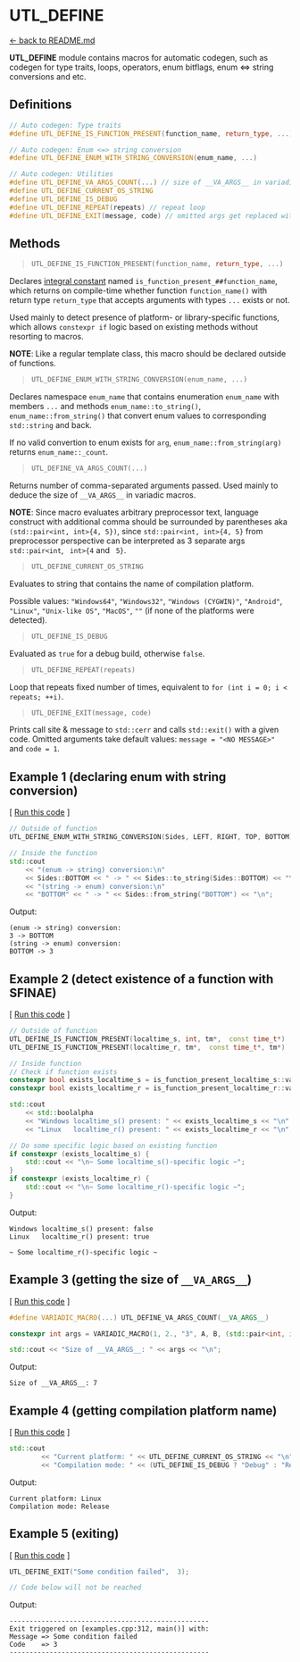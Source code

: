 # UTL_DEFINE

[<- back to README.md](https://github.com/DmitriBogdanov/prototyping_utils/tree/master)

**UTL_DEFINE** module contains macros for automatic codegen, such as codegen for type traits, loops, operators, enum bitflags, enum <=> string conversions and etc.

## Definitions

```cpp
// Auto codegen: Type traits
#define UTL_DEFINE_IS_FUNCTION_PRESENT(function_name, return_type, ...)

// Auto codegen: Enum <=> string conversion
#define UTL_DEFINE_ENUM_WITH_STRING_CONVERSION(enum_name, ...)

// Auto codegen: Utilities
#define UTL_DEFINE_VA_ARGS_COUNT(...) // size of __VA_ARGS__ in variadic macros
#define UTL_DEFINE_CURRENT_OS_STRING
#define UTL_DEFINE_IS_DEBUG
#define UTL_DEFINE_REPEAT(repeats) // repeat loop
#define UTL_DEFINE_EXIT(message, code) // omitted args get replaced with default values
```

## Methods

> ```cpp
> UTL_DEFINE_IS_FUNCTION_PRESENT(function_name, return_type, ...)
> ```

Declares [integral constant](https://en.cppreference.com/w/cpp/types/integral_constant) named `is_function_present_##function_name`, which returns on compile-time whether function `function_name()` with return type `return_type` that accepts arguments with types `...` exists or not.

Used mainly to detect presence of platform- or library-specific functions, which allows `constexpr if` logic based on existing methods without resorting to macros.

**NOTE**: Like a regular template class, this macro should be declared outside of functions.

> ```cpp
> UTL_DEFINE_ENUM_WITH_STRING_CONVERSION(enum_name, ...)
> ```

Declares namespace `enum_name` that contains enumeration `enum_name` with members `...` and methods `enum_name::to_string()`, `enum_name::from_string()` that convert enum values to corresponding `std::string` and back.

If no valid convertion to enum exists for `arg`, `enum_name::from_string(arg)` returns `enum_name::_count`.

> ```cpp
> UTL_DEFINE_VA_ARGS_COUNT(...)
> ```

Returns number of comma-separated arguments passed. Used mainly to deduce the size of `__VA_ARGS__` in variadic macros.

**NOTE**: Since macro evaluates arbitrary preprocessor text, language construct with additional comma should be surrounded by parentheses aka `(std::pair<int, int>{4, 5})`, since `std::pair<int, int>{4, 5}` from preprocessor perspective can be interpreted as 3 separate args `std::pair<int`, ` int>{4` and ` 5}`.

> ```cpp
> UTL_DEFINE_CURRENT_OS_STRING
> ```

Evaluates to string that contains the name of compilation platform.

Possible values: `"Windows64"`, `"Windows32"`, `"Windows (CYGWIN)"`, `"Android"`, `"Linux"`, `"Unix-like OS"`, `"MacOS"`, `""` (if none of the platforms were detected).

> ```cpp
> UTL_DEFINE_IS_DEBUG
> ```

Evaluated as `true`  for a debug build, otherwise `false`.

> ```cpp
> UTL_DEFINE_REPEAT(repeats)
> ```

Loop that repeats fixed number of times, equivalent to `for (int i = 0; i < repeats; ++i)`.

> ```cpp
> UTL_DEFINE_EXIT(message, code)
> ```

Prints call site & message to  `std::cerr` and calls `std::exit()` with a given code. Omitted arguments take default values: `message = "<NO MESSAGE>"` and `code = 1`.

## Example 1 (declaring enum with string conversion)

[ [Run this code](https://godbolt.org/#g:!((g:!((g:!((h:codeEditor,i:(filename:'1',fontScale:14,fontUsePx:'0',j:1,lang:c%2B%2B,selection:(endColumn:1,endLineNumber:4,positionColumn:1,positionLineNumber:4,selectionStartColumn:1,selectionStartLineNumber:4,startColumn:1,startLineNumber:4),source:'%23include+%3Chttps://raw.githubusercontent.com/DmitriBogdanov/prototyping_utils/master/source/proto_utils.hpp%3E%0A%0AUTL_DEFINE_ENUM_WITH_STRING_CONVERSION(Sides,+LEFT,+RIGHT,+TOP,+BOTTOM)%0A%0Aint+main(int+argc,+char+**argv)+%7B%0A%0A++++std::cout%0A++++++++%3C%3C+%22(enum+-%3E+string)+conversion:%5Cn%22%0A++++++++%3C%3C+Sides::BOTTOM+%3C%3C+%22+-%3E+%22+%3C%3C+Sides::to_string(Sides::BOTTOM)+%3C%3C+%22%5Cn%22%0A++++++++%3C%3C+%22(string+-%3E+enum)+conversion:%5Cn%22%0A++++++++%3C%3C+%22BOTTOM%22+%3C%3C+%22+-%3E+%22+%3C%3C+Sides::from_string(%22BOTTOM%22)+%3C%3C+%22%5Cn%22%3B%0A%0A++++return+0%3B%0A%7D%0A'),l:'5',n:'0',o:'C%2B%2B+source+%231',t:'0')),k:71.71783148269105,l:'4',n:'0',o:'',s:0,t:'0'),(g:!((g:!((h:compiler,i:(compiler:clang1600,filters:(b:'0',binary:'1',binaryObject:'1',commentOnly:'0',debugCalls:'1',demangle:'0',directives:'0',execute:'0',intel:'0',libraryCode:'0',trim:'1',verboseDemangling:'0'),flagsViewOpen:'1',fontScale:14,fontUsePx:'0',j:1,lang:c%2B%2B,libs:!(),options:'-std%3Dc%2B%2B17+-O2',overrides:!(),selection:(endColumn:1,endLineNumber:1,positionColumn:1,positionLineNumber:1,selectionStartColumn:1,selectionStartLineNumber:1,startColumn:1,startLineNumber:1),source:1),l:'5',n:'0',o:'+x86-64+clang+16.0.0+(Editor+%231)',t:'0')),header:(),l:'4',m:50,n:'0',o:'',s:0,t:'0'),(g:!((h:output,i:(compilerName:'x86-64+clang+16.0.0',editorid:1,fontScale:14,fontUsePx:'0',j:1,wrap:'1'),l:'5',n:'0',o:'Output+of+x86-64+clang+16.0.0+(Compiler+%231)',t:'0')),k:46.69421860597116,l:'4',m:50,n:'0',o:'',s:0,t:'0')),k:28.282168517308946,l:'3',n:'0',o:'',t:'0')),l:'2',n:'0',o:'',t:'0')),version:4) ]
```cpp
// Outside of function
UTL_DEFINE_ENUM_WITH_STRING_CONVERSION(Sides, LEFT, RIGHT, TOP, BOTTOM)

// Inside the function
std::cout
    << "(enum -> string) conversion:\n"
    << Sides::BOTTOM << " -> " << Sides::to_string(Sides::BOTTOM) << "\n"
    << "(string -> enum) conversion:\n"
    << "BOTTOM" << " -> " << Sides::from_string("BOTTOM") << "\n";
```

Output:
```
(enum -> string) conversion:
3 -> BOTTOM
(string -> enum) conversion:
BOTTOM -> 3
```

## Example 2 (detect existence of a function with SFINAE)

[ [Run this code](https://godbolt.org/#g:!((g:!((g:!((h:codeEditor,i:(filename:'1',fontScale:14,fontUsePx:'0',j:1,lang:c%2B%2B,selection:(endColumn:32,endLineNumber:8,positionColumn:32,positionLineNumber:8,selectionStartColumn:32,selectionStartLineNumber:8,startColumn:32,startLineNumber:8),source:'%23include+%3Chttps://raw.githubusercontent.com/DmitriBogdanov/prototyping_utils/master/source/proto_utils.hpp%3E%0A%0AUTL_DEFINE_IS_FUNCTION_PRESENT(localtime_s,+int,+tm*,+const+time_t*)%0AUTL_DEFINE_IS_FUNCTION_PRESENT(localtime_r,+tm*,+const+time_t*,+tm*)%0A%0Aint+main(int+argc,+char+**argv)+%7B%0A%0A++++//+Check+if+function+exists%0A++++constexpr+bool+exists_localtime_s+%3D+is_function_present_localtime_s::value%3B%0A++++constexpr+bool+exists_localtime_r+%3D+is_function_present_localtime_r::value%3B%0A%0A++++std::cout%0A++++++++%3C%3C+std::boolalpha%0A++++++++%3C%3C+%22Windows+localtime_s()+present:+%22+%3C%3C+exists_localtime_s+%3C%3C+%22%5Cn%22%0A++++++++%3C%3C+%22Linux+++localtime_r()+present:+%22+%3C%3C+exists_localtime_r+%3C%3C+%22%5Cn%22%3B%0A%0A++++//+Do+some+specific+logic+based+on+existing+function%0A%09if+constexpr+(exists_localtime_s)+%7B%0A%09%09std::cout+%3C%3C+%22%5Cn~+Some+localtime_s()-specific+logic+~%22%3B%0A%09%7D%0A%09if+constexpr+(exists_localtime_r)+%7B%0A%09%09std::cout+%3C%3C+%22%5Cn~+Some+localtime_r()-specific+logic+~%22%3B%0A%09%7D%0A%0A++++return+0%3B%0A%7D%0A'),l:'5',n:'0',o:'C%2B%2B+source+%231',t:'0')),k:71.71783148269105,l:'4',n:'0',o:'',s:0,t:'0'),(g:!((g:!((h:compiler,i:(compiler:clang1600,filters:(b:'0',binary:'1',binaryObject:'1',commentOnly:'0',debugCalls:'1',demangle:'0',directives:'0',execute:'0',intel:'0',libraryCode:'0',trim:'1',verboseDemangling:'0'),flagsViewOpen:'1',fontScale:14,fontUsePx:'0',j:1,lang:c%2B%2B,libs:!(),options:'-std%3Dc%2B%2B17+-O2',overrides:!(),selection:(endColumn:1,endLineNumber:1,positionColumn:1,positionLineNumber:1,selectionStartColumn:1,selectionStartLineNumber:1,startColumn:1,startLineNumber:1),source:1),l:'5',n:'0',o:'+x86-64+clang+16.0.0+(Editor+%231)',t:'0')),header:(),l:'4',m:50,n:'0',o:'',s:0,t:'0'),(g:!((h:output,i:(compilerName:'x86-64+clang+16.0.0',editorid:1,fontScale:14,fontUsePx:'0',j:1,wrap:'1'),l:'5',n:'0',o:'Output+of+x86-64+clang+16.0.0+(Compiler+%231)',t:'0')),k:46.69421860597116,l:'4',m:50,n:'0',o:'',s:0,t:'0')),k:28.282168517308946,l:'3',n:'0',o:'',t:'0')),l:'2',n:'0',o:'',t:'0')),version:4) ]
```cpp
// Outside of function
UTL_DEFINE_IS_FUNCTION_PRESENT(localtime_s, int, tm*,  const time_t*)
UTL_DEFINE_IS_FUNCTION_PRESENT(localtime_r, tm*,  const time_t*, tm*)

// Inside function
// Check if function exists
constexpr bool exists_localtime_s = is_function_present_localtime_s::value;
constexpr bool exists_localtime_r = is_function_present_localtime_r::value;

std::cout
    << std::boolalpha
    << "Windows localtime_s() present: " << exists_localtime_s << "\n"
    << "Linux   localtime_r() present: " << exists_localtime_r << "\n";

// Do some specific logic based on existing function
if constexpr (exists_localtime_s) {
    std::cout << "\n~ Some localtime_s()-specific logic ~";
}
if constexpr (exists_localtime_r) {
    std::cout << "\n~ Some localtime_r()-specific logic ~";
}
```

Output:
```
Windows localtime_s() present: false
Linux   localtime_r() present: true

~ Some localtime_r()-specific logic ~
```

## Example 3 (getting the size of `__VA_ARGS__`)

[ [Run this code](https://godbolt.org/#g:!((g:!((g:!((h:codeEditor,i:(filename:'1',fontScale:14,fontUsePx:'0',j:1,lang:c%2B%2B,selection:(endColumn:57,endLineNumber:5,positionColumn:57,positionLineNumber:5,selectionStartColumn:33,selectionStartLineNumber:5,startColumn:33,startLineNumber:5),source:'%23include+%3Chttps://raw.githubusercontent.com/DmitriBogdanov/prototyping_utils/master/source/proto_utils.hpp%3E%0A%0Aint+main(int+argc,+char+**argv)+%7B%0A%0A++++%23define+VARIADIC_MACRO(...)+UTL_DEFINE_VA_ARGS_COUNT(__VA_ARGS__)%0A%0A++++constexpr+int+args+%3D+VARIADIC_MACRO(1,+2.,+%223%22,+A,+B,+(std::pair%3Cint,+int%3E%7B4,+5%7D),+%2212,3%22)%3B%0A%0A++++std::cout+%3C%3C+%22Size+of+__VA_ARGS__:+%22+%3C%3C+args+%3C%3C+%22%5Cn%22%3B%0A%0A++++return+0%3B%0A%7D%0A'),l:'5',n:'0',o:'C%2B%2B+source+%231',t:'0')),k:71.71783148269105,l:'4',n:'0',o:'',s:0,t:'0'),(g:!((g:!((h:compiler,i:(compiler:clang1600,filters:(b:'0',binary:'1',binaryObject:'1',commentOnly:'0',debugCalls:'1',demangle:'0',directives:'0',execute:'0',intel:'0',libraryCode:'0',trim:'1',verboseDemangling:'0'),flagsViewOpen:'1',fontScale:14,fontUsePx:'0',j:1,lang:c%2B%2B,libs:!(),options:'-std%3Dc%2B%2B17+-O2',overrides:!(),selection:(endColumn:1,endLineNumber:1,positionColumn:1,positionLineNumber:1,selectionStartColumn:1,selectionStartLineNumber:1,startColumn:1,startLineNumber:1),source:1),l:'5',n:'0',o:'+x86-64+clang+16.0.0+(Editor+%231)',t:'0')),header:(),l:'4',m:50,n:'0',o:'',s:0,t:'0'),(g:!((h:output,i:(compilerName:'x86-64+clang+16.0.0',editorid:1,fontScale:14,fontUsePx:'0',j:1,wrap:'1'),l:'5',n:'0',o:'Output+of+x86-64+clang+16.0.0+(Compiler+%231)',t:'0')),k:46.69421860597116,l:'4',m:50,n:'0',o:'',s:0,t:'0')),k:28.282168517308946,l:'3',n:'0',o:'',t:'0')),l:'2',n:'0',o:'',t:'0')),version:4) ]
```cpp
#define VARIADIC_MACRO(...) UTL_DEFINE_VA_ARGS_COUNT(__VA_ARGS__)

constexpr int args = VARIADIC_MACRO(1, 2., "3", A, B, (std::pair<int, int>{4, 5}), "12,3");

std::cout << "Size of __VA_ARGS__: " << args << "\n";
```

Output:
```
Size of __VA_ARGS__: 7
```

## Example 4 (getting compilation platform name)

[ [Run this code](https://godbolt.org/#g:!((g:!((g:!((h:codeEditor,i:(filename:'1',fontScale:14,fontUsePx:'0',j:1,lang:c%2B%2B,selection:(endColumn:66,endLineNumber:6,positionColumn:66,positionLineNumber:6,selectionStartColumn:66,selectionStartLineNumber:6,startColumn:66,startLineNumber:6),source:'%23include+%3Chttps://raw.githubusercontent.com/DmitriBogdanov/prototyping_utils/master/source/proto_utils.hpp%3E%0A%0Aint+main(int+argc,+char+**argv)+%7B%0A%0A++++std::cout%0A%09%09%3C%3C+%22Current+platform:+%22+%3C%3C+UTL_DEFINE_CURRENT_OS_STRING+%3C%3C+%22%5Cn%22%0A%09%09%3C%3C+%22Compilation+mode:+%22+%3C%3C+(UTL_DEFINE_IS_DEBUG+%3F+%22Debug%22+:+%22Release%22)+%3C%3C+%22%5Cn%22%3B%0A%0A++++return+0%3B%0A%7D%0A'),l:'5',n:'0',o:'C%2B%2B+source+%231',t:'0')),k:71.71783148269105,l:'4',n:'0',o:'',s:0,t:'0'),(g:!((g:!((h:compiler,i:(compiler:clang1600,filters:(b:'0',binary:'1',binaryObject:'1',commentOnly:'0',debugCalls:'1',demangle:'0',directives:'0',execute:'0',intel:'0',libraryCode:'0',trim:'1',verboseDemangling:'0'),flagsViewOpen:'1',fontScale:14,fontUsePx:'0',j:1,lang:c%2B%2B,libs:!(),options:'-std%3Dc%2B%2B17+-O2',overrides:!(),selection:(endColumn:1,endLineNumber:1,positionColumn:1,positionLineNumber:1,selectionStartColumn:1,selectionStartLineNumber:1,startColumn:1,startLineNumber:1),source:1),l:'5',n:'0',o:'+x86-64+clang+16.0.0+(Editor+%231)',t:'0')),header:(),l:'4',m:50,n:'0',o:'',s:0,t:'0'),(g:!((h:output,i:(compilerName:'x86-64+clang+16.0.0',editorid:1,fontScale:14,fontUsePx:'0',j:1,wrap:'1'),l:'5',n:'0',o:'Output+of+x86-64+clang+16.0.0+(Compiler+%231)',t:'0')),k:46.69421860597116,l:'4',m:50,n:'0',o:'',s:0,t:'0')),k:28.282168517308946,l:'3',n:'0',o:'',t:'0')),l:'2',n:'0',o:'',t:'0')),version:4) ]
```cpp
std::cout
        << "Current platform: " << UTL_DEFINE_CURRENT_OS_STRING << "\n"
        << "Compilation mode: " << (UTL_DEFINE_IS_DEBUG ? "Debug" : "Release") << "\n";
```

Output:
```
Current platform: Linux
Compilation mode: Release
```

## Example 5 (exiting)

[ [Run this code](https://godbolt.org/#g:!((g:!((g:!((h:codeEditor,i:(filename:'1',fontScale:14,fontUsePx:'0',j:1,lang:c%2B%2B,selection:(endColumn:16,endLineNumber:5,positionColumn:16,positionLineNumber:5,selectionStartColumn:16,selectionStartLineNumber:5,startColumn:16,startLineNumber:5),source:'%23include+%3Chttps://raw.githubusercontent.com/DmitriBogdanov/prototyping_utils/master/source/proto_utils.hpp%3E%0A%0Aint+main(int+argc,+char+**argv)+%7B%0A%0A++++UTL_DEFINE_EXIT(%22Some+condition+failed%22,+3)%3B%0A%0A%09//+Code+below+will+not+be+reached%0A%0A++++return+0%3B%0A%7D%0A'),l:'5',n:'0',o:'C%2B%2B+source+%231',t:'0')),k:71.71783148269105,l:'4',n:'0',o:'',s:0,t:'0'),(g:!((g:!((h:compiler,i:(compiler:clang1600,filters:(b:'0',binary:'1',binaryObject:'1',commentOnly:'0',debugCalls:'1',demangle:'0',directives:'0',execute:'0',intel:'0',libraryCode:'0',trim:'1',verboseDemangling:'0'),flagsViewOpen:'1',fontScale:14,fontUsePx:'0',j:1,lang:c%2B%2B,libs:!(),options:'-std%3Dc%2B%2B17+-O2',overrides:!(),selection:(endColumn:1,endLineNumber:1,positionColumn:1,positionLineNumber:1,selectionStartColumn:1,selectionStartLineNumber:1,startColumn:1,startLineNumber:1),source:1),l:'5',n:'0',o:'+x86-64+clang+16.0.0+(Editor+%231)',t:'0')),header:(),l:'4',m:50,n:'0',o:'',s:0,t:'0'),(g:!((h:output,i:(compilerName:'x86-64+clang+16.0.0',editorid:1,fontScale:14,fontUsePx:'0',j:1,wrap:'1'),l:'5',n:'0',o:'Output+of+x86-64+clang+16.0.0+(Compiler+%231)',t:'0')),k:46.69421860597116,l:'4',m:50,n:'0',o:'',s:0,t:'0')),k:28.282168517308946,l:'3',n:'0',o:'',t:'0')),l:'2',n:'0',o:'',t:'0')),version:4) ]
```cpp
UTL_DEFINE_EXIT("Some condition failed",  3);

// Code below will not be reached
```

Output:
```
--------------------------------------------------
Exit triggered on [examples.cpp:312, main()] with:
Message => Some condition failed
Code    => 3
--------------------------------------------------
```
